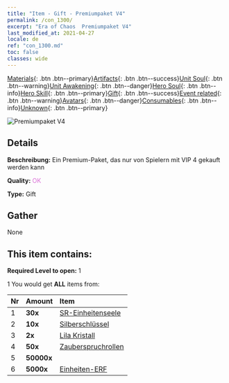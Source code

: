 ```yaml
---
title: "Item - Gift - Premiumpaket V4"
permalink: /con_1300/
excerpt: "Era of Chaos  Premiumpaket V4"
last_modified_at: 2021-04-27
locale: de
ref: "con_1300.md"
toc: false
classes: wide
---
```

 [Materials](/ItemsDE/){: .btn .btn--primary}[Artifacts](/ItemsDE/Artifacts/){: .btn .btn--success}[Unit Soul](/ItemsDE/UnitSoul/){: .btn .btn--warning}[Unit Awakening](/ItemsDE/UnitAwakening/){: .btn .btn--danger}[Hero Soul](/ItemsDE/HeroSoul/){: .btn .btn--info}[Hero Skill](/ItemsDE/HeroSkill/){: .btn .btn--primary}[Gift](/ItemsDE/Gift/){: .btn .btn--success}[Event related](/ItemsDE/Events/){: .btn .btn--warning}[Avatars](/ItemsDE/Avatars/){: .btn .btn--danger}[Consumables](/ItemsDE/Consumables/){: .btn .btn--info}[Unknown](/ItemsDE/Unknown/){: .btn .btn--primary}

 ![Premiumpaket V4](/images/t/i_905004.png)

## Details
 **Beschreibung:** Ein Premium-Paket, das nur von Spielern mit VIP 4 gekauft werden kann

 **Quality:** <span style="color: #DA70D6">OK</span>

 **Type:** Gift

## Gather

  None

## This item contains:

 **Required Level to open:** 1

 1 You would get **ALL** items  from:

  | Nr | Amount |     Item    |
  |:---|:-------|:------------|
  | 1 |  **30x** | [SR-Einheitenseele](/ItemsDE/con_534/) |  | 
  | 2 |  **10x** | [Silberschlüssel](/ItemsDE/con_693/) |  | 
  | 3 |  **2x** | [Lila Kristall](/ItemsDE/con_720/) |  | 
  | 4 |  **50x** | [Zauberspruchrollen](/ItemsDE/con_694/) |  | 
  | 5 |  **50000x** | <i class="fas fa-coins"/> |  | 
  | 6 |  **5000x** | [Einheiten-ERF](/ItemsDE/con_902/) |  | 
